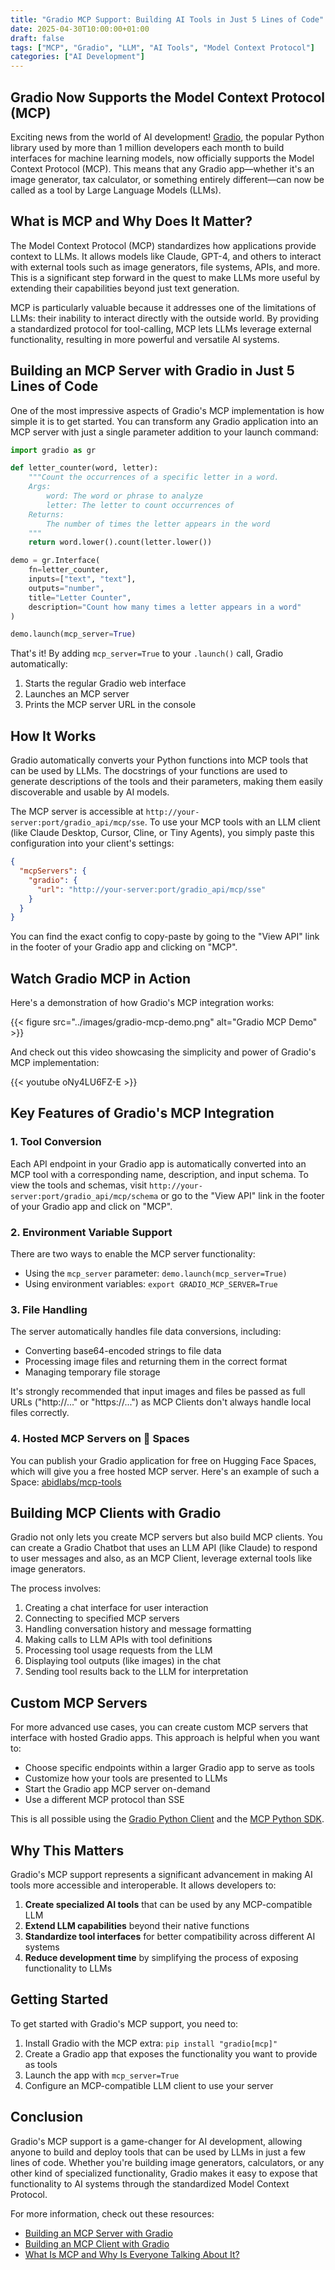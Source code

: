 ```yaml
---
title: "Gradio MCP Support: Building AI Tools in Just 5 Lines of Code"
date: 2025-04-30T10:00:00+01:00
draft: false
tags: ["MCP", "Gradio", "LLM", "AI Tools", "Model Context Protocol"]
categories: ["AI Development"]
---
```


## Gradio Now Supports the Model Context Protocol (MCP)

Exciting news from the world of AI development! [Gradio](https://www.gradio.app/), the popular Python library used by more than 1 million developers each month to build interfaces for machine learning models, now officially supports the Model Context Protocol (MCP). This means that any Gradio app—whether it's an image generator, tax calculator, or something entirely different—can now be called as a tool by Large Language Models (LLMs).

## What is MCP and Why Does It Matter?

The Model Context Protocol (MCP) standardizes how applications provide context to LLMs. It allows models like Claude, GPT-4, and others to interact with external tools such as image generators, file systems, APIs, and more. This is a significant step forward in the quest to make LLMs more useful by extending their capabilities beyond just text generation.

MCP is particularly valuable because it addresses one of the limitations of LLMs: their inability to interact directly with the outside world. By providing a standardized protocol for tool-calling, MCP lets LLMs leverage external functionality, resulting in more powerful and versatile AI systems.

## Building an MCP Server with Gradio in Just 5 Lines of Code

One of the most impressive aspects of Gradio's MCP implementation is how simple it is to get started. You can transform any Gradio application into an MCP server with just a single parameter addition to your launch command:

```python
import gradio as gr

def letter_counter(word, letter):
    """Count the occurrences of a specific letter in a word.
    Args:
        word: The word or phrase to analyze
        letter: The letter to count occurrences of
    Returns:
        The number of times the letter appears in the word
    """
    return word.lower().count(letter.lower())

demo = gr.Interface(
    fn=letter_counter,
    inputs=["text", "text"],
    outputs="number",
    title="Letter Counter",
    description="Count how many times a letter appears in a word"
)

demo.launch(mcp_server=True)
```

That's it! By adding `mcp_server=True` to your `.launch()` call, Gradio automatically:

1. Starts the regular Gradio web interface
2. Launches an MCP server 
3. Prints the MCP server URL in the console

## How It Works

Gradio automatically converts your Python functions into MCP tools that can be used by LLMs. The docstrings of your functions are used to generate descriptions of the tools and their parameters, making them easily discoverable and usable by AI models.

The MCP server is accessible at `http://your-server:port/gradio_api/mcp/sse`. To use your MCP tools with an LLM client (like Claude Desktop, Cursor, Cline, or Tiny Agents), you simply paste this configuration into your client's settings:

```json
{
  "mcpServers": {
    "gradio": {
      "url": "http://your-server:port/gradio_api/mcp/sse"
    }
  }
}
```

You can find the exact config to copy-paste by going to the "View API" link in the footer of your Gradio app and clicking on "MCP".

## Watch Gradio MCP in Action

Here's a demonstration of how Gradio's MCP integration works:

{{< figure src="../images/gradio-mcp-demo.png" alt="Gradio MCP Demo" >}}

And check out this video showcasing the simplicity and power of Gradio's MCP implementation:

{{< youtube oNy4LU6FZ-E >}}

## Key Features of Gradio's MCP Integration

### 1. Tool Conversion
Each API endpoint in your Gradio app is automatically converted into an MCP tool with a corresponding name, description, and input schema. To view the tools and schemas, visit `http://your-server:port/gradio_api/mcp/schema` or go to the "View API" link in the footer of your Gradio app and click on "MCP".

### 2. Environment Variable Support
There are two ways to enable the MCP server functionality:
- Using the `mcp_server` parameter: `demo.launch(mcp_server=True)`
- Using environment variables: `export GRADIO_MCP_SERVER=True`

### 3. File Handling
The server automatically handles file data conversions, including:
- Converting base64-encoded strings to file data
- Processing image files and returning them in the correct format
- Managing temporary file storage

It's strongly recommended that input images and files be passed as full URLs ("http://..." or "https://...") as MCP Clients don't always handle local files correctly.

### 4. Hosted MCP Servers on 🤗 Spaces
You can publish your Gradio application for free on Hugging Face Spaces, which will give you a free hosted MCP server. Here's an example of such a Space: [abidlabs/mcp-tools](https://huggingface.co/spaces/abidlabs/mcp-tools)

## Building MCP Clients with Gradio

Gradio not only lets you create MCP servers but also build MCP clients. You can create a Gradio Chatbot that uses an LLM API (like Claude) to respond to user messages and also, as an MCP Client, leverage external tools like image generators.

The process involves:
1. Creating a chat interface for user interaction
2. Connecting to specified MCP servers
3. Handling conversation history and message formatting
4. Making calls to LLM APIs with tool definitions
5. Processing tool usage requests from the LLM
6. Displaying tool outputs (like images) in the chat
7. Sending tool results back to the LLM for interpretation

## Custom MCP Servers

For more advanced use cases, you can create custom MCP servers that interface with hosted Gradio apps. This approach is helpful when you want to:

- Choose specific endpoints within a larger Gradio app to serve as tools
- Customize how your tools are presented to LLMs
- Start the Gradio app MCP server on-demand
- Use a different MCP protocol than SSE

This is all possible using the [Gradio Python Client](https://www.gradio.app/guides/getting-started-with-the-python-client) and the [MCP Python SDK](https://github.com/anthropics/anthropic-sdk-python).

## Why This Matters

Gradio's MCP support represents a significant advancement in making AI tools more accessible and interoperable. It allows developers to:

1. **Create specialized AI tools** that can be used by any MCP-compatible LLM
2. **Extend LLM capabilities** beyond their native functions
3. **Standardize tool interfaces** for better compatibility across different AI systems
4. **Reduce development time** by simplifying the process of exposing functionality to LLMs

## Getting Started

To get started with Gradio's MCP support, you need to:

1. Install Gradio with the MCP extra: `pip install "gradio[mcp]"`
2. Create a Gradio app that exposes the functionality you want to provide as tools
3. Launch the app with `mcp_server=True`
4. Configure an MCP-compatible LLM client to use your server

## Conclusion

Gradio's MCP support is a game-changer for AI development, allowing anyone to build and deploy tools that can be used by LLMs in just a few lines of code. Whether you're building image generators, calculators, or any other kind of specialized functionality, Gradio makes it easy to expose that functionality to AI systems through the standardized Model Context Protocol.

For more information, check out these resources:
- [Building an MCP Server with Gradio](https://www.gradio.app/guides/building-mcp-server-with-gradio)
- [Building an MCP Client with Gradio](https://www.gradio.app/guides/building-an-mcp-client-with-gradio)
- [What Is MCP and Why Is Everyone Talking About It?](https://www.anthropic.com/news/what-is-mcp)
